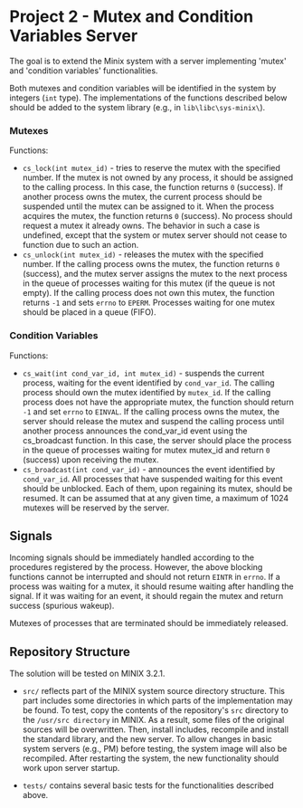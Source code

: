
# Project 2 - Mutex and Condition Variables Server
The goal is to extend the Minix system with a server implementing 'mutex' and 'condition variables' functionalities.

Both mutexes and condition variables will be identified in the system by integers (`int` type). 
The implementations of the functions described below should be added to the system library (e.g., in `lib\libc\sys-minix\`).

### Mutexes
Functions:

* `cs_lock(int mutex_id)` - tries to reserve the mutex with the specified number.
If the mutex is not owned by any process, it should be assigned to the calling process.
In this case, the function returns `0` (success).
If another process owns the mutex, the current process should be suspended until the mutex can be assigned to it.
When the process acquires the mutex, the function returns `0` (success).
No process should request a mutex it already owns.
The behavior in such a case is undefined, except that the system or mutex server should not cease to function due to such an action.
* `cs_unlock(int mutex_id)` - releases the mutex with the specified number.
If the calling process owns the mutex, the function returns `0` (success), and the mutex server assigns the mutex to the next process in the queue of processes waiting for this mutex (if the queue is not empty).
If the calling process does not own this mutex, the function returns `-1` and sets `errno` to `EPERM`.
Processes waiting for one mutex should be placed in a queue (FIFO).

### Condition Variables
Functions:

* `cs_wait(int cond_var_id, int mutex_id)` - suspends the current process, waiting for the event identified by `cond_var_id`.
The calling process should own the mutex identified by `mutex_id`.
If the calling process does not have the appropriate mutex, the function should return `-1` and set `errno` to `EINVAL`.
If the calling process owns the mutex, the server should release the mutex and suspend the calling process until another process announces the cond_var_id event using the cs_broadcast function.
In this case, the server should place the process in the queue of processes waiting for mutex mutex_id and return `0` (success) upon receiving the mutex.
* `cs_broadcast(int cond_var_id)` - announces the event identified by `cond_var_id`. All processes that have suspended waiting for this event should be unblocked. Each of them, upon regaining its mutex, should be resumed.
It can be assumed that at any given time, a maximum of 1024 mutexes will be reserved by the server.

## Signals
Incoming signals should be immediately handled according to the procedures registered by the process.
However, the above blocking functions cannot be interrupted and should not return `EINTR` in `errno`.
If a process was waiting for a mutex, it should resume waiting after handling the signal.
If it was waiting for an event, it should regain the mutex and return success (spurious wakeup).

Mutexes of processes that are terminated should be immediately released.

## Repository Structure
The solution will be tested on MINIX 3.2.1.

- `src/` reflects part of the MINIX system source directory structure.
This part includes some directories in which parts of the implementation may be found.
To test, copy the contents of the repository's `src` directory to the `/usr/src directory` in MINIX.
As a result, some files of the original sources will be overwritten.
Then, install includes, recompile and install the standard library, and the new server.
To allow changes in basic system servers (e.g., PM) before testing, the system image will also be recompiled.
After restarting the system, the new functionality should work upon server startup.

- `tests/` contains several basic tests for the functionalities described above.
